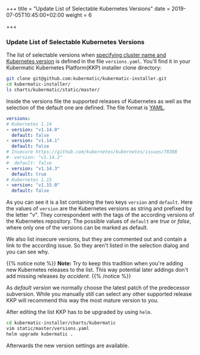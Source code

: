 +++
title = "Update List of Selectable Kubernetes Versions"
date = 2019-07-05T10:45:00+02:00
weight = 6

+++

### Update List of Selectable Kubernetes Versions

The list of selectable versions when [specifying cluster name and Kubernetes version](../../getting_started/create_cluster/#step-2-specify-the-cluster-name-and-kubernetes-version) is defined in the file
`versions.yaml`. You'll find it in your Kubermatic Kubernetes Platform(KKP) installer clone directory:

```bash
git clone git@github.com:kubermatic/kubermatic-installer.git
cd kubermatic-installer/
ls charts/kubermatic/static/master/
```

Inside the versions file the supported releases of Kubernetes as well as the selection of the default
one are defined. The file format is [YAML](https://yaml.org).

```yaml
versions:
# Kubernetes 1.14
- version: "v1.14.0"
  default: false
- version: "v1.14.1"
  default: false
# Insecure https://github.com/kubernetes/kubernetes/issues/78308
#- version: "v1.14.2"
#  default: false
- version: "v1.14.3"
  default: true
# Kubernetes 1.15
- version: "v1.15.0"
  default: false
```

As you can see it is a list containing the two keys `version` and `default`. Here the values of
`version` are the Kubernetes versions as string and prefixed by the letter "v". They correspondent
with the tags of the according versions of the Kubernetes repository. The possible values of `default`
are *true* or *false*, where only one of the versions can be marked as default.

We also list insecure versions, but they are commented out and contain a link to the according issue.
So they aren't listed in the selection dialog and you can see why.

{{% notice note %}}
**Note:** Try to keep this tradition when you're adding new Kubernetes releases to the list. This
way potential later addings don't add missing releases *by accident*.
{{% /notice %}}

As *default version* we normally choose the latest patch of the predecessor subversion. While you
manually still can select any other supported release KKP will recommend this way the most
mature version to you.

After editing the list KKP has to be upgraded by using `helm`.

```bash
cd kubermatic-installer/charts/kubermatic
vim static/master/versions.yaml
helm upgrade kubermatic .
```

Afterwards the new version settings are available.
